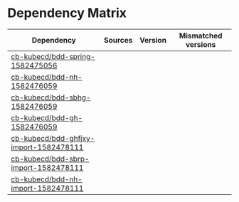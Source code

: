 # Dependency Matrix

Dependency | Sources | Version | Mismatched versions
---------- | ------- | ------- | -------------------
[cb-kubecd/bdd-spring-1582475056](https://github.com/cb-kubecd/bdd-spring-1582475056.git) |  | []() | 
[cb-kubecd/bdd-nh-1582476059](https://github.com/cb-kubecd/bdd-nh-1582476059.git) |  | []() | 
[cb-kubecd/bdd-sbhg-1582476059](https://github.com/cb-kubecd/bdd-sbhg-1582476059.git) |  | []() | 
[cb-kubecd/bdd-gh-1582476059](https://github.com/cb-kubecd/bdd-gh-1582476059.git) |  | []() | 
[cb-kubecd/bdd-ghfjxy-import-1582478111](https://github.com/cb-kubecd/bdd-ghfjxy-import-1582478111.git) |  | []() | 
[cb-kubecd/bdd-sbrp-import-1582478111](https://github.com/cb-kubecd/bdd-sbrp-import-1582478111.git) |  | []() | 
[cb-kubecd/bdd-nh-import-1582478111](https://github.com/cb-kubecd/bdd-nh-import-1582478111.git) |  | []() | 
